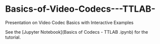 # Basics-of-Video-Codecs---TTLAB-
Presentation on Video Codec Basics with Interactive Examples

See the [Jupyter Notebook](Basics of Codecs - TTLAB .ipynb) for the tutorial.
